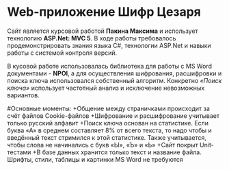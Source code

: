 # Web-приложение Шифр Цезаря
Сайт является курсовой работой **Пакина Максима** и использует технологию **ASP.Net: MVC 5**. В ходе работы требовалось продемонстрировать знания языка C#, технологии ASP.Net и навыки работы с системой контроля версий.

В кусовой работе использовалась библиотека для работы с MS Word документами - **NPOI**, а для осуществления шифрования, расшифровки и поиска ключа использовался собственный алгоритм. Конкретно *«Поиск ключа»* использует частотный анализ и исключение невозможных вариантов.

#Основные моменты:
+Общение между страничками происходит за счёт файлов Cookie-файлов
+Шифрование и расшифрование учитывает только русский алфавит
+Поиск ключа основан на статистике. Если буква «А» в среднем составляет 8% от всего текста, то надо чтобы и введённый текст стримился к этой статистике. Также учитывается, чтобы слова не начинались с букв «Ы», «Ъ» и «Ь»
+Сайт покрыт Unit-тестами
+В базе данных хранится только текст и название файла. Шрифты, стили, таблицы и картинки MS Word не требуются
